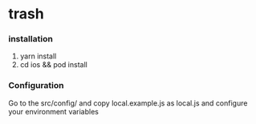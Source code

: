# trash

### installation

1. yarn install
2. cd ios && pod install

### Configuration

Go to the src/config/ and copy local.example.js as local.js and configure your environment variables

